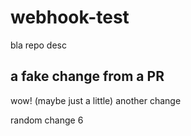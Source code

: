 # webhook-test
bla repo desc

## a fake change from a PR
wow! (maybe just a little)
 another change

random change 6
